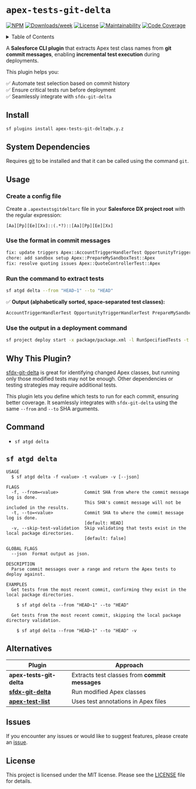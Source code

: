 # `apex-tests-git-delta`

[![NPM](https://img.shields.io/npm/v/apex-tests-git-delta.svg?label=apex-tests-git-delta)](https://www.npmjs.com/package/apex-tests-git-delta)
[![Downloads/week](https://img.shields.io/npm/dw/apex-tests-git-delta.svg)](https://npmjs.org/package/apex-tests-git-delta)
[![License](https://img.shields.io/badge/License-MIT-yellow.svg)](https://raw.githubusercontent.com/mcarvin8/apex-tests-git-delta/main/LICENSE.md)
[![Maintainability](https://qlty.sh/badges/00358247-0030-4cd2-b5c0-2b5553bdf0a6/maintainability.svg)](https://qlty.sh/gh/mcarvin8/projects/apex-tests-git-delta)
[![Code Coverage](https://qlty.sh/badges/00358247-0030-4cd2-b5c0-2b5553bdf0a6/test_coverage.svg)](https://qlty.sh/gh/mcarvin8/projects/apex-tests-git-delta)

<!-- TABLE OF CONTENTS -->
<details>
  <summary>Table of Contents</summary>

- [Install](#install)
- [System Dependencies](#system-dependencies)
- [Usage](#usage)
  - [Create a config file](#create-a-config-file)
  - [Use the format in commit messages](#use-the-format-in-commit-message)
  - [Run the command to extract tests](#run-the-command-to-extract-tests)
  - [Use the output in a deployment command](#use-the-output-in-a-deployment-command)
- [Why This Plugin?](#why-this-plugin)
- [Command](#command)
  - [`sf atgd delta`](#sf-atgd-delta)
- [Alternatives](#alternatives)
- [Issues](#issues)
- [License](#license)
</details>

A **Salesforce CLI plugin** that extracts Apex test class names from **git commit messages**, enabling **incremental test execution** during deployments.

This plugin helps you:

✅ Automate test selection based on commit history  
✅ Ensure critical tests run before deployment  
✅ Seamlessly integrate with `sfdx-git-delta`

## Install

```bash
sf plugins install apex-tests-git-delta@x.y.z
```

## System Dependencies

Requires [git](https://git-scm.com/downloads) to be installed and that it can be called using the command `git`.

## Usage

### Create a config file

Create a `.apextestsgitdeltarc` file in your **Salesforce DX project root** with the regular expression:

```regex
[Aa][Pp][Ee][Xx]::(.*?)::[Aa][Pp][Ee][Xx]
```

### Use the format in commit messages

```bash
fix: update triggers Apex::AccountTriggerHandlerTest OpportunityTriggerHandlerTest::Apex
chore: add sandbox setup Apex::PrepareMySandboxTest::Apex
fix: resolve quoting issues Apex::QuoteControllerTest::Apex
```

### Run the command to extract tests

```bash
sf atgd delta --from "HEAD~1" --to "HEAD"
```

✅ **Output (alphabetically sorted, space-separated test classes):**

```bash
AccountTriggerHandlerTest OpportunityTriggerHandlerTest PrepareMySandboxTest QuoteControllerTest
```

### Use the output in a deployment command

```bash
sf project deploy start -x package/package.xml -l RunSpecifiedTests -t $(sf atgd delta --from "HEAD~1" --to "HEAD")
```

## Why This Plugin?

[sfdx-git-delta](https://github.com/scolladon/sfdx-git-delta) is great for identifying changed Apex classes, but running only those modified tests may not be enough. Other dependencies or testing strategies may require additional tests.

This plugin lets you define which tests to run for each commit, ensuring better coverage. It seamlessly integrates with `sfdx-git-delta` using the same `--from` and `--to` SHA arguments.

## Command

- `sf atgd delta`

## `sf atgd delta`

```
USAGE
  $ sf atgd delta -f <value> -t <value> -v [--json]

FLAGS
  -f, --from=<value>          Commit SHA from where the commit message log is done.
                              This SHA's commit message will not be included in the results.
  -t, --to=<value>            Commit SHA to where the commit message log is done.
                              [default: HEAD]
  -v, --skip-test-validation  Skip validating that tests exist in the local package directories.
                              [default: false]

GLOBAL FLAGS
  --json  Format output as json.

DESCRIPTION
  Parse commit messages over a range and return the Apex tests to deploy against.

EXAMPLES
  Get tests from the most recent commit, confirming they exist in the local package directories.

    $ sf atgd delta --from "HEAD~1" --to "HEAD"

  Get tests from the most recent commit, skipping the local package directory validation.

    $ sf atgd delta --from "HEAD~1" --to "HEAD" -v
```

## Alternatives

| Plugin                                                                | Approach                                       |
| --------------------------------------------------------------------- | ---------------------------------------------- |
| **apex-tests-git-delta**                                              | Extracts test classes from **commit messages** |
| **[sfdx-git-delta](https://github.com/scolladon/sfdx-git-delta)**     | Run modified Apex classes                      |
| **[apex-test-list](https://github.com/renatoliveira/apex-test-list)** | Uses test annotations in Apex files            |

## Issues

If you encounter any issues or would like to suggest features, please create an [issue](https://github.com/mcarvin8/apex-tests-git-delta/issues).

## License

This project is licensed under the MIT license. Please see the [LICENSE](https://raw.githubusercontent.com/mcarvin8/apex-tests-git-delta/main/LICENSE.md) file for details.
